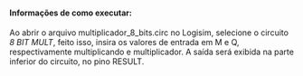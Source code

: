 #### Informações de como executar:

Ao abrir o arquivo multiplicador_8_bits.circ no Logisim, selecione o circuito *8 BIT MULT*, feito isso, insira os valores de entrada em M e Q, respectivamente multiplicando e multiplicador. A saída será exibida na parte inferior do circuito, no pino RESULT.
